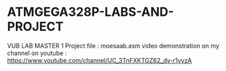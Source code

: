 # ATMGEGA328P-LABS-AND-PROJECT
VUB LAB MASTER 1
Project file : moesaab.asm 
video demonstration on my channel on youtube : https://www.youtube.com/channel/UC_3TnFXKTGZ62_dv-r1yyzA
